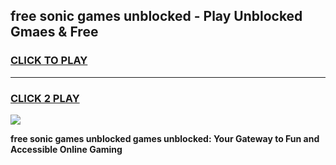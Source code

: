 
## free sonic games unblocked - Play Unblocked Gmaes & Free
<h3>
<a href="https://premium.freeplayer.one?title=free_sonic_games_unblocked&ref=20F">CLICK TO PLAY</a></h3>
<hr>

<h3>
<a href="https://premium.freeplayer.one?title=free_sonic_games_unblocked&ref=20F">CLICK 2 PLAY</a>
  
</h3>

<a href="https://premium.freeplayer.one?title=free_sonic_games_unblocked&ref=20F/"><img src="https://clearcache.store/games.png"></a>


**free sonic games unblocked games unblocked: Your Gateway to Fun and Accessible Online Gaming**
